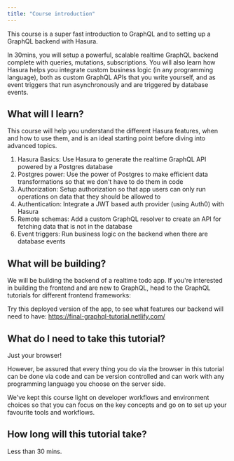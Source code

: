 ```yaml
---
title: "Course introduction"
---
```


This course is a super fast introduction to GraphQL and to setting up a GraphQL backend with Hasura.

In 30mins, you will setup a powerful, scalable realtime GraphQL backend complete with queries, mutations, subscriptions. You will also learn how Hasura helps you integrate custom business logic (in any programming language), both as custom GraphQL APIs that you write yourself, and as event triggers that run asynchronously and are triggered by database events.

## What will I learn?

This course will help you understand the different Hasura features, when and how to use them, and
is an ideal starting point before diving into advanced topics.

1. Hasura Basics: Use Hasura to generate the realtime GraphQL API powered by a Postgres database
2. Postgres power: Use the power of Postgres to make efficient data transformations so that we don't have to do them in code
3. Authorization: Setup authorization so that app users can only run operations on data that they should be allowed to
4. Authentication: Integrate a JWT based auth provider (using Auth0) with Hasura
3. Remote schemas: Add a custom GraphQL resolver to create an API for fetching data that is not in the database
4. Event triggers: Run business logic on the backend when there are database events


## What will be building?

We will be building the backend of a realtime todo app. If you're interested in building the frontend and are new to GraphQL, head to the GraphQL tutorials for different frontend frameworks:

Try this deployed version of the app, to see what features our backend will need to have:
https://final-graphql-tutorial.netlify.com/

## What do I need to take this tutorial?

Just your browser!

However, be assured that every thing you do via the browser
in this tutorial can be done via code and can be version controlled and
can work with any programming language you choose on the server side.

We've kept this course light on developer workflows and
environment choices so that you can focus on the key concepts and
go on to set up your favourite tools and workflows.

## How long will this tutorial take?
Less than 30 mins.
